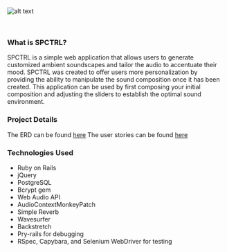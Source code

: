 <br>

![alt text](http://i.imgur.com/VSW96lw.png)

<br>

### What is SPCTRL?
SPCTRL is a simple web application that allows users to generate customized ambient soundscapes and tailor the audio to accentuate their mood. SPCTRL was created to offer users more personalization by providing the ability to manipulate the sound composition once it has been created. This application can be used by first composing your initial composition and adjusting the sliders to establish the optimal sound environment.

### Project Details
The ERD can be found [here](https://www.lucidchart.com/documents/embeddedchart/5dc4e6b4-c1d3-464b-9077-4c0bb46c9bbc)
The user stories can be found [here](https://trello.com/b/bh3EHkbN/team-philosoraptor-s-p-c-t-r-l)

### Technologies Used
* Ruby on Rails
* jQuery
* PostgreSQL
* Bcrypt gem
* Web Audio API
* AudioContextMonkeyPatch
* Simple Reverb
* Wavesurfer
* Backstretch
* Pry-rails for debugging
* RSpec, Capybara, and Selenium WebDriver for testing
